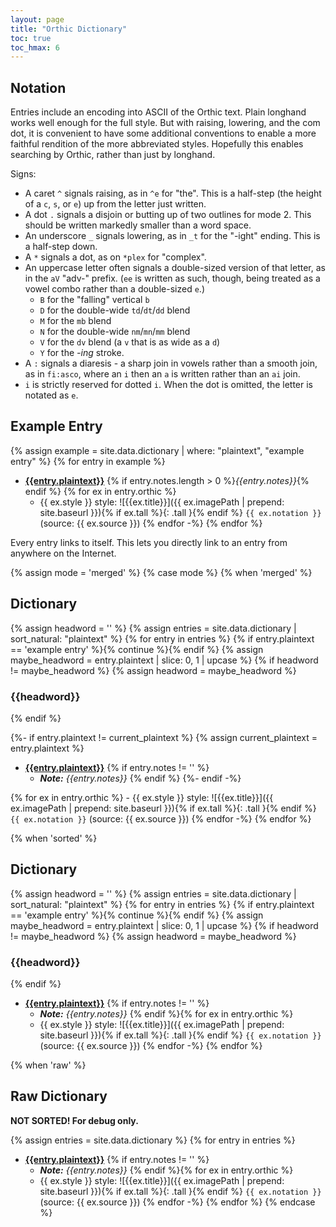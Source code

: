 ```yaml
---
layout: page
title: "Orthic Dictionary"
toc: true
toc_hmax: 6
---
```


## Notation

Entries include an encoding into ASCII of the Orthic text.
Plain longhand works well enough for the full style. But with raising, lowering, and the com dot, it is convenient to have some additional conventions to enable a more faithful rendition of the more abbreviated styles.
Hopefully this enables searching by Orthic, rather than just by longhand.

Signs:

- A caret `^` signals raising, as in `^e` for "the". This is a half-step (the height of a `c`, `s`, or `e`) up from the letter just written.
- A dot `.` signals a disjoin or butting up of two outlines for mode 2. This should be written markedly smaller than a word space.
- An underscore `_` signals lowering, as in `_t` for the "-ight" ending. This is a half-step down.
- A `*` signals a dot, as on `*plex` for "complex".
- An uppercase letter often signals a double-sized version of that letter, as in the `aV` "adv-" prefix. (`ee` is written as such, though, being treated as a vowel combo rather than a double-sized `e`.)
    - `B` for the "falling" vertical `b`
    - `D` for the double-wide `td`/`dt`/`dd` blend
    - `M` for the `mb` blend
    - `N` for the double-wide `nm`/`mn`/`mm` blend
    - `V` for the `dv` blend (a `v` that is as wide as a `d`)
    - `Y` for the _-ing_ stroke.
- A `:` signals a diaresis - a sharp join in vowels rather than a smooth join, as in `fi:asco`, where an `i` then an `a` is written rather than an `ai` join.
- `i` is strictly reserved for dotted `i`. When the dot is omitted, the letter is notated as `e`.

<style>
p img, li img, td img {
  max-height: 3ex;
}
p img.tall, li img.tall, td img.tall {
  max-height: 5ex;
  vertical-align: middle;
}

.content > h3 + ul > li + li {
    margin-top: 2em
}
</style>

## Example Entry

{% assign example = site.data.dictionary | where: "plaintext", "example entry" %}
{% for entry in example  %}
- <a id="{{ entry.plaintext | slugify }}" href="#{{ entry.plaintext | slugify }}">**{{entry.plaintext}}**</a> {% if entry.notes.length > 0 %}*{{entry.notes}}*{% endif %} {% for ex in entry.orthic %}
    - {{ ex.style }} style: ![{{ex.title}}]({{ ex.imagePath | prepend: site.baseurl }}){% if ex.tall %}{: .tall }{% endif %} `{{ ex.notation }}` (source: {{ ex.source }})
{% endfor -%}
{% endfor %}

Every entry links to itself.
This lets you directly link to an entry from anywhere on the Internet.

{% assign mode = 'merged' %}
{% case mode %}
{% when 'merged' %}
## Dictionary

{% assign headword = '' %}
{% assign entries = site.data.dictionary | sort_natural: "plaintext" %}
{% for entry in entries  %}
{% if entry.plaintext == 'example entry' %}{% continue %}{% endif %}
{% assign maybe_headword = entry.plaintext | slice: 0, 1 | upcase %}
{% if headword != maybe_headword %}
{% assign headword = maybe_headword %}
### {{headword}}
{% endif %}

{%- if entry.plaintext != current_plaintext %}
{% assign current_plaintext = entry.plaintext %}
- <a id="{{ entry.plaintext | slugify }}" href="#{{ entry.plaintext | slugify }}">**{{entry.plaintext}}**</a>
{% if entry.notes != '' %}
    - _**Note:** {{entry.notes}}_
{% endif %}
{%- endif -%}

{% for ex in entry.orthic %}
    - {{ ex.style }} style: ![{{ex.title}}]({{ ex.imagePath | prepend: site.baseurl }}){% if ex.tall %}{: .tall }{% endif %} `{{ ex.notation }}` (source: {{ ex.source }})
{% endfor -%}
{% endfor %}

{% when 'sorted' %}
## Dictionary

{% assign headword = '' %}
{% assign entries = site.data.dictionary | sort_natural: "plaintext" %}
{% for entry in entries  %}
{% if entry.plaintext == 'example entry' %}{% continue %}{% endif %}
{% assign maybe_headword = entry.plaintext | slice: 0, 1 | upcase %}
{% if headword != maybe_headword %}
{% assign headword = maybe_headword %}
### {{headword}}
{% endif %}
- <a id="{{ entry.plaintext | slugify }}" href="#{{ entry.plaintext | slugify }}">**{{entry.plaintext}}**</a>
{% if entry.notes != '' %}
    - _**Note:** {{entry.notes}}_
{% endif %}{% for ex in entry.orthic %}
    - {{ ex.style }} style: ![{{ex.title}}]({{ ex.imagePath | prepend: site.baseurl }}){% if ex.tall %}{: .tall }{% endif %} `{{ ex.notation }}` (source: {{ ex.source }})
{% endfor -%}
{% endfor %}

{% when 'raw' %}
## Raw Dictionary
**NOT SORTED! For debug only.**

{% assign entries = site.data.dictionary %}
{% for entry in entries  %}
- <a id="{{ entry.plaintext | slugify }}" href="#{{ entry.plaintext | slugify }}">**{{entry.plaintext}}**</a>
{% if entry.notes != '' %}
    - _**Note:** {{entry.notes}}_
{% endif %}{% for ex in entry.orthic %}
    - {{ ex.style }} style: ![{{ex.title}}]({{ ex.imagePath | prepend: site.baseurl }}){% if ex.tall %}{: .tall }{% endif %} `{{ ex.notation }}` (source: {{ ex.source }})
{% endfor -%}
{% endfor %}
{% endcase %}
